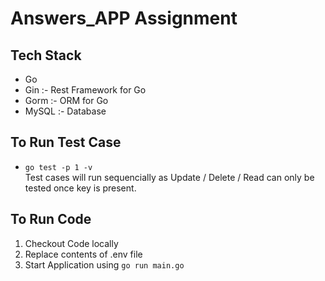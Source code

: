 # Answers_APP Assignment

## Tech Stack
- Go 
- Gin :- Rest Framework for Go
- Gorm :- ORM for Go
- MySQL :- Database 

## To Run Test Case
- `go test -p 1 -v`
<br/> Test cases will run sequencially as Update / Delete / Read can only be tested once key is present. 

## To Run Code
1. Checkout Code locally
2. Replace contents of .env file
3. Start Application using `go run main.go`

